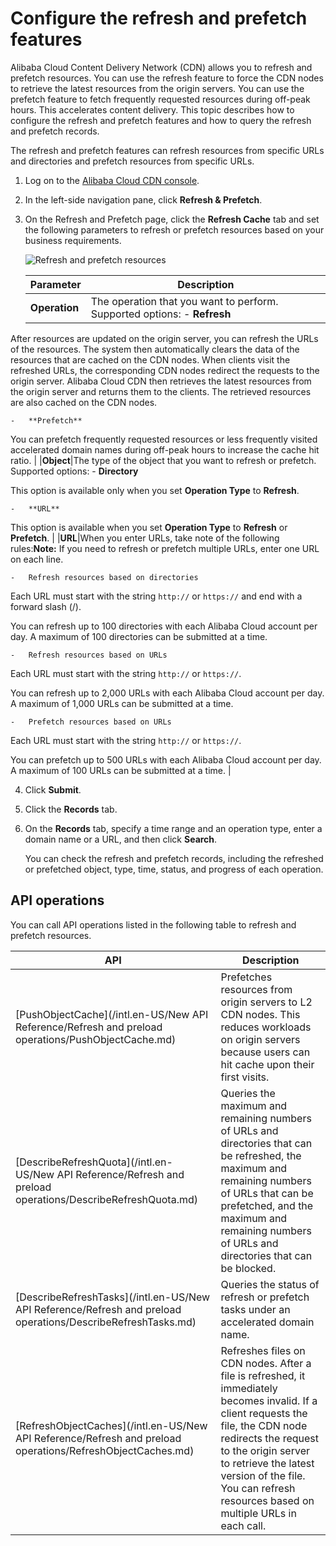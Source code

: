 # Configure the refresh and prefetch features

Alibaba Cloud Content Delivery Network \(CDN\) allows you to refresh and prefetch resources. You can use the refresh feature to force the CDN nodes to retrieve the latest resources from the origin servers. You can use the prefetch feature to fetch frequently requested resources during off-peak hours. This accelerates content delivery. This topic describes how to configure the refresh and prefetch features and how to query the refresh and prefetch records.

The refresh and prefetch features can refresh resources from specific URLs and directories and prefetch resources from specific URLs.

1.  Log on to the [Alibaba Cloud CDN console](https://cdn.console.aliyun.com).

2.  In the left-side navigation pane, click **Refresh & Prefetch**.

3.  On the Refresh and Prefetch page, click the **Refresh Cache** tab and set the following parameters to refresh or prefetch resources based on your business requirements.

    ![Refresh and prefetch resources](https://static-aliyun-doc.oss-accelerate.aliyuncs.com/assets/img/en-US/9953470061/p88300.png)

    |Parameter|Description|
    |---------|-----------|
    |**Operation**|The operation that you want to perform. Supported options:     -   **Refresh**

After resources are updated on the origin server, you can refresh the URLs of the resources. The system then automatically clears the data of the resources that are cached on the CDN nodes. When clients visit the refreshed URLs, the corresponding CDN nodes redirect the requests to the origin server. Alibaba Cloud CDN then retrieves the latest resources from the origin server and returns them to the clients. The retrieved resources are also cached on the CDN nodes.

    -   **Prefetch**

You can prefetch frequently requested resources or less frequently visited accelerated domain names during off-peak hours to increase the cache hit ratio. |
    |**Object**|The type of the object that you want to refresh or prefetch. Supported options:     -   **Directory**

This option is available only when you set **Operation Type** to **Refresh**.

    -   **URL**

This option is available when you set **Operation Type** to **Refresh** or **Prefetch**. |
    |**URL**|When you enter URLs, take note of the following rules:**Note:** If you need to refresh or prefetch multiple URLs, enter one URL on each line.

    -   Refresh resources based on directories

Each URL must start with the string `http://` or `https://` and end with a forward slash \(/\).

You can refresh up to 100 directories with each Alibaba Cloud account per day. A maximum of 100 directories can be submitted at a time.

    -   Refresh resources based on URLs

Each URL must start with the string `http://` or `https://`.

You can refresh up to 2,000 URLs with each Alibaba Cloud account per day. A maximum of 1,000 URLs can be submitted at a time.

    -   Prefetch resources based on URLs

Each URL must start with the string `http://` or `https://`.

You can prefetch up to 500 URLs with each Alibaba Cloud account per day. A maximum of 100 URLs can be submitted at a time. |

4.  Click **Submit**.

5.  Click the **Records** tab.

6.  On the **Records** tab, specify a time range and an operation type, enter a domain name or a URL, and then click **Search**.

    You can check the refresh and prefetch records, including the refreshed or prefetched object, type, time, status, and progress of each operation.


## API operations

You can call API operations listed in the following table to refresh and prefetch resources.

|API|Description|
|---|-----------|
|[PushObjectCache](/intl.en-US/New API Reference/Refresh and preload operations/PushObjectCache.md)|Prefetches resources from origin servers to L2 CDN nodes. This reduces workloads on origin servers because users can hit cache upon their first visits.|
|[DescribeRefreshQuota](/intl.en-US/New API Reference/Refresh and preload operations/DescribeRefreshQuota.md)|Queries the maximum and remaining numbers of URLs and directories that can be refreshed, the maximum and remaining numbers of URLs that can be prefetched, and the maximum and remaining numbers of URLs and directories that can be blocked.|
|[DescribeRefreshTasks](/intl.en-US/New API Reference/Refresh and preload operations/DescribeRefreshTasks.md)|Queries the status of refresh or prefetch tasks under an accelerated domain name.|
|[RefreshObjectCaches](/intl.en-US/New API Reference/Refresh and preload operations/RefreshObjectCaches.md)|Refreshes files on CDN nodes. After a file is refreshed, it immediately becomes invalid. If a client requests the file, the CDN node redirects the request to the origin server to retrieve the latest version of the file. You can refresh resources based on multiple URLs in each call.|

